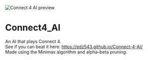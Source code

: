 ![Connect 4 AI preview](https://i.ibb.co/c2nGtcy/Screenshot-2021-01-03-174808.png)

# Connect4_AI
An AI that plays Connect 4.\
See if you can beat it here: https://edz543.github.io/Connect-4-AI/ \
Made using the Minimax algorithm and alpha–beta pruning.

